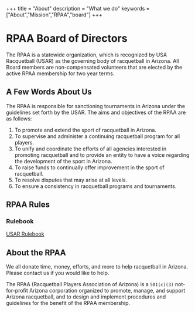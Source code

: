 +++
title = "About"
description = "What we do"
keywords = ["About","Mission","RPAA","board"]
+++


# RPAA Board of Directors

The RPAA is a statewide organization, which is recognized by USA Racquetball (USAR) as the governing body of racquetball in Arizona. All Board members are non-compensated volunteers that are elected by the active RPAA membership for two year terms.

## A Few Words About Us

The RPAA is responsible for sanctioning tournaments in Arizona under the guidelines set forth by the USAR. The aims and objectives of the RPAA are as follows:

1. To promote and extend the sport of racquetball in Arizona.
1. To supervise and administer a continuing racquetball program for all players.
1. To unify and coordinate the efforts of all agencies interested in promoting racquetball and to provide an entity to have a voice regarding the development of the sport in Arizona.
1. To raise funds to continually offer improvement in the sport of racquetball.
1. To resolve disputes that may arise at all levels.
1. To ensure a consistency in racquetball programs and tournaments.

## RPAA Rules

### Rulebook
[USAR Rulebook](https://www.teamusa.org/-/media/USA_Racquetball/Documents/Rules/USAR-Rulebook.pdf?la=en&hash=**27AD6FB0E233E8ACC9DF37AE4AE35ABF7145F9E8**)

## About the RPAA
We all donate time, money, efforts, and more to help racquetball in Arizona. Please contact us if you would like to help.

The RPAA (Racquetball Players Association of Arizona) is a `501(c)(3)` not-for-profit Arizona corporation organized to promote, manage, and support Arizona racquetball, and to design and implement procedures and guidelines for the benefit of the RPAA membership.
